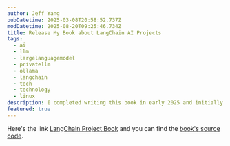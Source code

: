 ```yaml
---
author: Jeff Yang
pubDatetime: 2025-03-08T20:58:52.737Z
modDatetime: 2025-08-20T09:25:46.734Z
title: Release My Book about LangChain AI Projects
tags:
  - ai
  - llm
  - largelanguagemodel
  - privatellm
  - ollama
  - langchain
  - tech
  - technology
  - linux
description: I completed writing this book in early 2025 and initially published it on GitHub. Now, I am sharing it here with the open-source community. This book documents my hands-on experience over the past two years with AI and large language model (LLM) projects, providing detailed guidance on installation, setup, and configuration.
featured: true
---
```


Here's the link [LangChain Project Book](https://langchain.everbox.io) and you can find the [book's source code](https://github.com/j3ffyang/langchain_project_book).